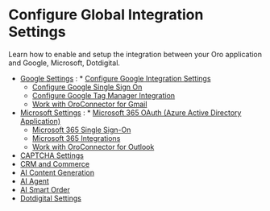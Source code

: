 <a id="configuration-guide-system-configuration-integrations"></a>

# Configure Global Integration Settings

Learn how to enable and setup the integration between your Oro application and Google, Microsoft, Dotdigital.

* [Google Settings](google-settings/index.md#admin-configuration-integrations-google)
  : * [Configure Google Integration Settings](google-settings/google-integration.md#system-configuration-integrations-google)
    * [Configure Google Single Sign On](google-settings/google-single-sign-on.md#user-guide-google-single-sign-on)
    * [Configure Google Tag Manager Integration](../../../integrations/gtm/index.md#gtm-ga-4-integration)
    * [Work with OroConnector for Gmail](../../../../activities/emails/oroconnector-google.md#oroconnector-for-google-workspace)
* [Microsoft Settings](microsoft-settings/index.md#configuration-integrations-microsoft)
  : * [Microsoft 365 OAuth (Azure Active Directory Application)](microsoft-settings/microsoft-oauth-azure.md#user-guide-integrations-azure-oauth)
    * [Microsoft 365 Single Sign-On](microsoft-settings/microsoft-single-sign-on.md#user-guide-integrations-microsoft-single-sign-on)
    * [Microsoft 365 Integrations](microsoft-settings/microsoft-365-integrations.md#user-guide-integrations-microsoft)
    * [Work with OroConnector for Outlook](../../../../activities/emails/oroconnector-microsoft.md#oroconnector-for-microsoft)
* [CAPTCHA Settings](captcha-settings.md#admin-configuration-integrations-captcha-global)
* [CRM and Commerce](commerce-integration.md#user-guide-commerce-integration)
* [AI Content Generation](ai-settings.md#admin-configuration-ai-integration-settings)
* [AI Agent](ai-agent.md#admin-configuration-ai-agent-settings)
* [AI Smart Order](global-ai-smart-order.md#admin-configuration-orders-ai-smart-order-settings)
* [Dotdigital Settings](dotdigital-integration-settings.md#admin-configuration-dotmailer-integration-settings)
